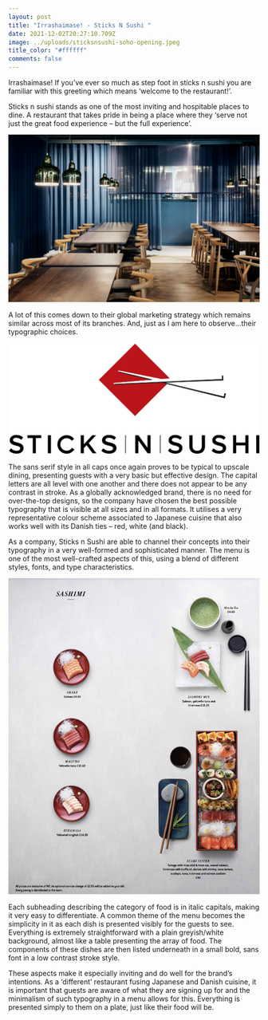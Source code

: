 ```yaml
---
layout: post
title: "Irrashaimase! - Sticks N Sushi "
date: 2021-12-02T20:27:10.709Z
image: ../uploads/sticksnsushi-soho-opening.jpeg
title_color: "#ffffff"
comments: false
---
```

Irrashaimase! If you’ve ever so much as step foot in sticks n sushi you are familiar with this greeting which means ‘welcome to the restaurant!’.

Sticks n sushi stands as one of the most inviting and hospitable places to dine. A restaurant that takes pride in being a place where they ‘serve not just the great food experience – but the full experience’.

![Sticks N Sushi - Oxford Restaurant](../uploads/ss.jpeg)

A lot of this comes down to their global marketing strategy which remains similar across most of its branches. And, just as I am here to observe…their typographic choices.

![Sticks N Sushi logo](../uploads/sticks-n-sushi.png)

The sans serif style in all caps once again proves to be typical to upscale dining, presenting guests with a very basic but effective design. The capital letters are all level with one another and there does not appear to be any contrast in stroke. As a globally acknowledged brand, there is no need for over-the-top designs, so the company have chosen the best possible typography that is visible at all sizes and in all formats. It utilises a very representative colour scheme associated to Japanese cuisine that also works well with its Danish ties – red, white (and black).

As a company, Sticks n Sushi are able to channel their concepts into their typography in a very well-formed and sophisticated manner. The menu is one of the most well-crafted aspects of this, using a blend of different styles, fonts, and type characteristics.

![Sticks N Sushi menu](../uploads/screenshot-2021-12-02-at-19.28.40.png)

Each subheading describing the category of food is in italic capitals, making it very easy to differentiate. A common theme of the menu becomes the simplicity in it as each dish is presented visibly for the guests to see. Everything is extremely straightforward with a plain greyish/white background, almost like a table presenting the array of food. The components of these dishes are then listed underneath in a small bold, sans font in a low contrast stroke style.

These aspects make it especially inviting and do well for the brand’s intentions. As a ‘different’ restaurant fusing Japanese and Danish cuisine, it is important that guests are aware of what they are signing up for and the minimalism of such typography in a menu allows for this. Everything is presented simply to them on a plate, just like their food will be.